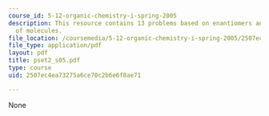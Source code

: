 ```yaml
---
course_id: 5-12-organic-chemistry-i-spring-2005
description: This resource contains 13 problems based on enantiomers and diastereomers
  of molecules.
file_location: /coursemedia/5-12-organic-chemistry-i-spring-2005/2507ec4ea73275a6ce70c2b6e6f8ae71_pset2_s05.pdf
file_type: application/pdf
layout: pdf
title: pset2_s05.pdf
type: course
uid: 2507ec4ea73275a6ce70c2b6e6f8ae71

---
```

None